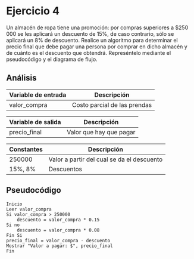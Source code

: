 # Ejercicio 4

Un almacén de ropa tiene una promoción: por compras superiores a $250 000 se les aplicará un descuento de 15%, de caso contrario, sólo se aplicará un 8% de descuento. Realice un algoritmo para determinar el precio final que debe pagar una persona por comprar en dicho almacén y de cuánto es el descuento que obtendrá. Represéntelo mediante el pseudocódigo y el diagrama de flujo.

## Análisis


| Variable de entrada       | Descripción                        |
|----------------|-------------------------------------|
| valor_compra   | Costo parcial de las prendas        |



| Variable de salida       | Descripción                  |
|----------------|-------------------------------|
| precio_final   | Valor que hay que pagar       |



| Constantes  | Descripción                                      |
|-------------|--------------------------------------------------|
| 250000      | Valor a partir del cual se da el descuento
| 15%, 8%     | Descuentos


## Pseudocódigo

```
Inicio
Leer valor_compra
Si valor_compra > 250000
    descuento = valor_compra * 0.15
Si no 
    descuento = valor_compra * 0.08
Fin Si
precio_final = valor_compra - descuento 
Mostrar "Valor a pagar: $", precio_final
Fin
```
